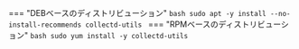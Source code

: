 === "DEBベースのディストリビューション"
    ```bash
    sudo apt -y install --no-install-recommends collectd-utils
    ```
=== "RPMベースのディストリビューション"
    ```bash
    sudo yum install -y collectd-utils
    ```